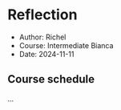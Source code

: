 # Reflection

- Author: Richel
- Course: Intermediate Bianca
- Date: 2024-11-11

## Course schedule

...

